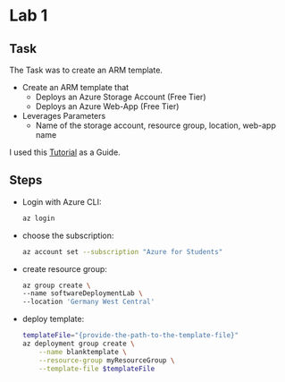 # Lab 1

## Task

The Task was to create an ARM template.

- Create an ARM template that
    - Deploys an Azure Storage Account (Free Tier)
    - Deploys an Azure Web-App (Free Tier)
- Leverages Parameters
    - Name of the storage account, resource group, location, web-app name

I used this [Tutorial](https://learn.microsoft.com/en-us/azure/azure-resource-manager/templates/template-tutorial-create-first-template?tabs=azure-cli) as a Guide.


## Steps

- Login with Azure CLI:
    ```bash
    az login
    ```

- choose the subscription:
    ```bash
    az account set --subscription "Azure for Students"
    ```

- create resource group:
    ```bash
    az group create \
    --name softwareDeploymentLab \
    --location 'Germany West Central'
    ```

- deploy template:
    ```bash
    templateFile="{provide-the-path-to-the-template-file}"
    az deployment group create \
        --name blanktemplate \
        --resource-group myResourceGroup \
        --template-file $templateFile
    ```